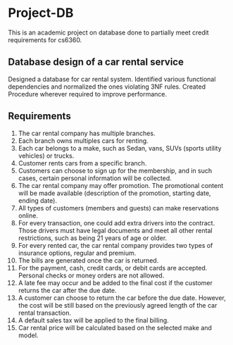 # Project-DB

This is an academic project on database done to partially meet credit requirements for cs6360.

## Database design of a car rental service
Designed a database for car rental system. Identified various functional dependencies and normalized the ones violating 3NF rules. Created Procedure wherever required to improve performance.

## Requirements

1. The car rental company has multiple branches. 
2. Each branch owns multiples cars for renting.
3. Each car belongs to a make, such as Sedan, vans, SUVs (sports utility vehicles) or trucks. 
4. Customer rents cars from a specific branch.
5. Customers can choose to sign up for the membership, and in such cases, certain personal information will be collected.
6. The car rental company may offer promotion. The promotional content will be made available (description of the promotion, starting date, ending date).
7. All types of customers (members and guests) can make reservations online.
8. For every transaction, one could add extra drivers into the contract. Those drivers must have legal documents and meet all other rental restrictions, such as being 21 years of age or older.
9. For every rented car, the car rental company provides two types of insurance options, regular and premium.
10. The bills are generated once the car is returned.
11. For the payment, cash, credit cards, or debit cards are accepted. Personal checks or money orders are not allowed.
12. A late fee may occur and be added to the final cost if the customer returns the car after the due date. 
13. A customer can choose to return the car before the due date. However, the cost will be still based on the previously agreed length of the car rental transaction.
14. A default sales tax will be applied to the final billing.
15. Car rental price will be calculated based on the selected make and model.
